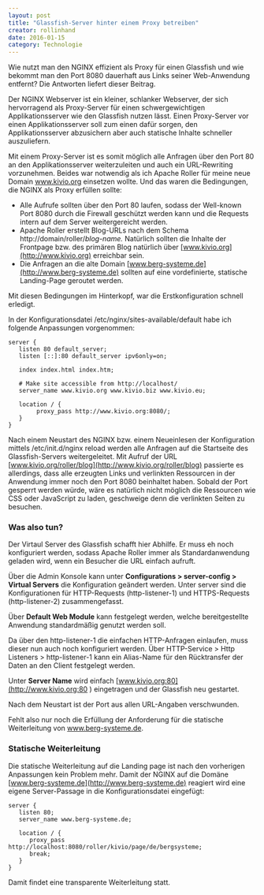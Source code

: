 ```yaml
---
layout: post
title: "Glassfish-Server hinter einem Proxy betreiben"
creator: rollinhand
date: 2016-01-15
category: Technologie
---
```

Wie nutzt man den NGINX effizient als Proxy für einen Glassfish und wie bekommt man den 
Port 8080 dauerhaft aus Links seiner Web-Anwendung entfernt? Die Antworten liefert dieser Beitrag.
<!--more-->
Der NGINX Webserver ist ein kleiner, schlanker Webserver, der sich hervorragend als Proxy-Server 
für einen schwergewichtigen Applikationsserver wie den Glassfish nutzen lässt. Einen 
Proxy-Server vor einen Applikationsserver soll zum einen dafür sorgen, den Applikationsserver 
abzusichern aber auch statische Inhalte schneller auszuliefern.

Mit einem Proxy-Server ist es somit möglich alle Anfragen über den Port 80 an den 
Applikationsserver weiterzuleiten und auch ein URL-Rewriting vorzunehmen. Beides war 
notwendig als ich Apache Roller für meine neue Domain www.kivio.org einsetzen wollte. 
Und das waren die Bedingungen, die NGINX als Proxy erfüllen sollte:

* Alle Aufrufe sollten über den Port 80 laufen, sodass der Well-known Port 8080 durch die Firewall geschützt werden kann und die Requests intern auf dem Server weitergereicht werden.
* Apache Roller erstellt Blog-URLs nach dem Schema http://domain/roller/*blog-name.* Natürlich sollten die Inhalte der Frontpage bzw. des primären Blog natürlich über [www.kivio.org](http://www.kivio.org) erreichbar sein.
* Die Anfragen an die alte Domain [www.berg-systeme.de](http://www.berg-systeme.de) sollten auf eine vordefinierte, statische Landing-Page geroutet werden.

Mit diesen Bedingungen im Hinterkopf, war die Erstkonfiguration schnell erledigt.

In der Konfigurationsdatei /etc/nginx/sites-available/default habe ich folgende Anpassungen vorgenommen:

```
server {
   listen 80 default_server;
   listen [::]:80 default_server ipv6only=on;

   index index.html index.htm;

   # Make site accessible from http://localhost/
   server_name www.kivio.org www.kivio.biz www.kivio.eu;

   location / {
        proxy_pass http://www.kivio.org:8080/;
   }
}
```

Nach einem Neustart des NGINX bzw. einem Neueinlesen der Konfiguration mittels /etc/init.d/nginx 
reload werden alle Anfragen auf die Startseite des Glassfish-Servers weitergeleitet. 
Mit Aufruf der URL [www.kivio.org/roller/blog](http://www.kivio.org/roller/blog) passierte es allerdings, 
dass alle erzeugten Links und verlinkten Ressourcen in der Anwendung immer noch den 
Port 8080 beinhaltet haben. Sobald der Port gesperrt werden würde, wäre es natürlich nicht 
möglich die Ressourcen wie CSS oder JavaScript zu laden, geschweige denn die verlinkten Seiten zu besuchen.

### Was also tun?
Der Virtaul Server des Glassfish schafft hier Abhilfe. Er muss eh noch konfiguriert werden, 
sodass Apache Roller immer als Standardanwendung geladen wird, wenn ein Besucher die URL einfach aufruft.

Über die Admin Konsole kann unter **Configurations &gt; server-config &gt; Virtual Servers** 
die Konfiguration geändert werden. Unter server sind die Konfigurationen für 
HTTP-Requests (http-listener-1) und HTTPS-Requests (http-listener-2) zusammengefasst.

Über **Default Web Module** kann festgelegt werden, welche bereitgestellte Anwendung 
standardmäßig genutzt werden soll.

Da über den http-listener-1 die einfachen HTTP-Anfragen einlaufen, muss dieser nun auch 
noch konfiguriert werden. Über HTTP-Service > Http Listeners > http-listener-1 kann 
ein Alias-Name für den Rücktransfer der Daten an den Client festgelegt werden.

Unter **Server Name** wird einfach [www.kivio.org:80](http://www.kivio.org:80 ) 
eingetragen und der Glassfish neu gestartet.

Nach dem Neustart ist der Port aus allen URL-Angaben verschwunden.

Fehlt also nur noch die Erfüllung der Anforderung für die statische Weiterleitung von www.berg-systeme.de.

### Statische Weiterleitung
Die statische Weiterleitung auf die Landing page ist nach den vorherigen Anpassungen 
kein Problem mehr. Damit der NGINX auf die Domäne [www.berg-systeme.de](http://www.berg-systeme.de) 
reagiert wird eine eigene Server-Passage in die Konfigurationsdatei eingefügt:

```
server {
   listen 80;
   server_name www.berg-systeme.de;

   location / {
      proxy_pass http://localhost:8080/roller/kivio/page/de/bergsysteme;
      break;
   }
}
```

Damit findet eine transparente Weiterleitung statt.
